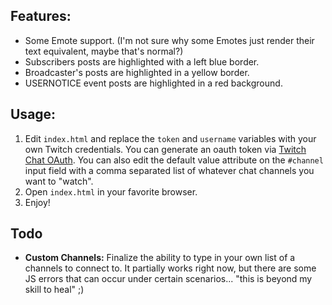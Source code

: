 Features:
---
* Some Emote support. (I'm not sure why some Emotes just render their text equivalent, maybe that's normal?)
* Subscribers posts are highlighted with a left blue border.
* Broadcaster's posts are highlighted in a yellow border.
* USERNOTICE event posts are highlighted in a red background.

Usage:
---

1. Edit `index.html` and replace the `token` and `username` variables with your own Twitch credentials. You can generate an oauth token via [Twitch Chat OAuth](https://twitchapps.com/tmi). You can also edit the default value attribute on the `#channel` input field with a comma separated list of whatever chat channels you want to "watch".
2. Open `index.html` in your favorite browser.
3. Enjoy!

Todo
---

* __Custom Channels:__ Finalize the ability to type in your own list of a channels to connect to. It partially works right now, but there are some JS errors that can occur under certain scenarios... "this is beyond my skill to heal" ;)
